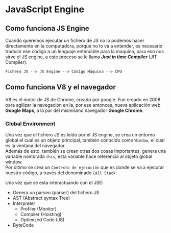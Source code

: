 # JavaScript Engine
## Como funciona JS Engine

Cuando queremos ejecutar un fichero de JS no lo podemos hacer directamente en la computadora, porque no lo va a entender, es necesario traducir ese código a un lenguaje entendible para la maquina, para eso nos sirve el JS engine, a este proceso se le llama ***Just in time Compiler*** (JIT Compiler).

```
Fichero JS --> JS Engine --> Código Maquina --> CPU
```

## Como funciona V8 y el navegador
V8 es el motor de JS de Chrome, creado por google. Fue creado en 2008 para agilizar la navegación en la, por ese entonces, nueva aplicación web **Google Maps**, a la par del mismísimo navegador **Google Chrome**.

### Global Environment
Una vez que el fichero JS es leído por el JS engine, se crea un entorno global el cual es un objeto principal, también conocido como `Window`, el cual es la ventana del navegador.  
Además de esto, también se crean otras dos cosas importantes, genera una variable nombrada `this`, esta variable hace referencia al objeto global window.  
Por último se crea un `Contexto de ejecución` que es donde se va a ejecutar nuestro código, a través del denominado `Call Stack`

Una vez que se esta interactuando con el JSE:
- Genera un parseo (parser) del fichero JS
- AST (Abstract syntax Tree)
- Interpreter
  - Profiler (Monitor)
  - Compiler (Hoisting)
  - Optimized Code (JS)
- ByteCode
